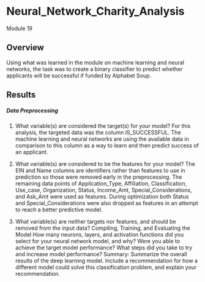 # Neural_Network_Charity_Analysis
Module 19

## Overview
Using what was learned in the module on machine learning and neural networks, the task was to create a binary classifier to predict whether applicants will be successful if funded by Alphabet Soup.

## Results
##### Data Preprocessing
1. What variable(s) are considered the target(s) for your model? For this analysis, the targeted data was the column IS_SUCCESSFUL. The machine learning and neural networks are using the available data in comparison to this column as a way to learn and then predict success of an applicant.

2. What variable(s) are considered to be the features for your model? The EIN and Name columns are identifiers rather than features to use in prediction so those were removed early in the preprocessing.  The remaining data points of Application_Type, Affiliation, Classification, Use_case, Organization, Status, Income_Amt, Special_Considerations, and Ask_Amt were used as features. During optimization both Status and Special_Considerations were also dropped as features in an attempt to reach a better predictive model.

3. What variable(s) are neither targets nor features, and should be removed from the input data?
Compiling, Training, and Evaluating the Model
How many neurons, layers, and activation functions did you select for your neural network model, and why?
Were you able to achieve the target model performance?
What steps did you take to try and increase model performance?
Summary: Summarize the overall results of the deep learning model. Include a recommendation for how a different model could solve this classification problem, and explain your recommendation.
